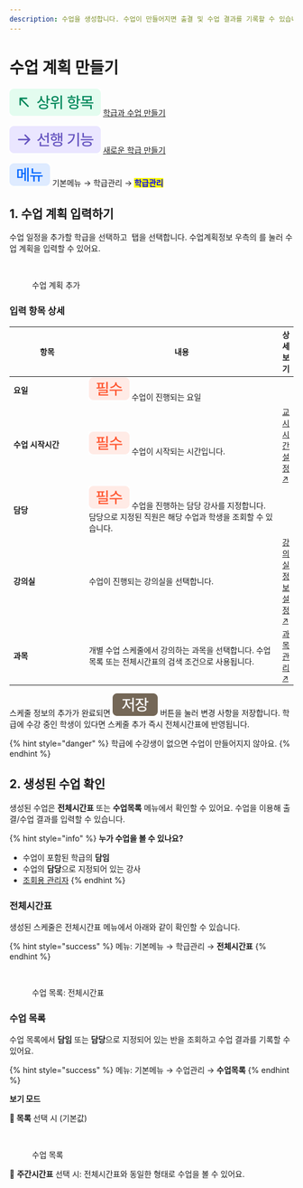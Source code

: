 ```yaml
---
description: 수업을 생성합니다. 수업이 만들어지면 출결 및 수업 결과를 기록할 수 있습니다.
---
```


# 수업 계획 만들기

![](../../.gitbook/assets/chip_above.svg) [학급과 수업 만들기](./)

![](../../.gitbook/assets/chip_previous.svg) [새로운 학급 만들기](add-class.md)

![](../../.gitbook/assets/chip_menu.svg) 기본메뉴 → 학급관리 → <mark style="color:blue;">**학급관리**</mark>

## 1. 수업 계획 입력하기

수업 일정을 추가할 학급을 선택하고 <img src="../../.gitbook/assets/tab_수업계획정보.svg" alt="" data-size="line"> 탭을 선택합니다. 수업계획정보 우측의 <img src="../../.gitbook/assets/btn_추가_teal.svg" alt="" data-size="original">를 눌러 수업 계획을 입력할 수 있어요.

<figure><img src="../../.gitbook/assets/수업계획정보입력.png" alt=""><figcaption><p>수업 계획 추가</p></figcaption></figure>

### 입력 항목 상세

<table><thead><tr><th width="150">항목</th><th width="417">내용</th><th>상세 보기</th></tr></thead><tbody><tr><td><strong>요일</strong></td><td><img src="../../.gitbook/assets/chip_required.svg" alt="" data-size="original"> 수업이 진행되는 요일</td><td></td></tr><tr><td><strong>수업</strong> <strong>시작시간</strong></td><td><img src="../../.gitbook/assets/chip_required.svg" alt="" data-size="original"> 수업이 시작되는 시간입니다. </td><td><a href="../class-setting/time.md">교시 시간 설정↗</a></td></tr><tr><td><strong>담당</strong></td><td><img src="../../.gitbook/assets/chip_required.svg" alt="" data-size="original"> 수업을 진행하는 담당 강사를 지정합니다. 담당으로 지정된 직원은 해당 수업과 학생을 조회할 수 있습니다.</td><td></td></tr><tr><td><strong>강의실</strong></td><td>수업이 진행되는 강의실을 선택합니다.</td><td><a href="../class-setting/classroom.md">강의실 정보 설정↗</a></td></tr><tr><td><strong>과목</strong></td><td>개별 수업 스케줄에서 강의하는 과목을 선택합니다. 수업목록 또는 전체시간표의 검색 조건으로 사용됩니다.</td><td><a href="../class-setting/subject.md">과목 관리↗</a></td></tr></tbody></table>

스케줄 정보의 추가가 완료되면 <img src="../../.gitbook/assets/Btn_Save.svg" alt="" data-size="line"> 버튼을 눌러 변경 사항을 저장합니다. 학급에 수강 중인 학생이 있다면 스케줄 추가 즉시 전체시간표에 반영됩니다.

{% hint style="danger" %}
학급에 수강생이 없으면 수업이 만들어지지 않아요.
{% endhint %}

## 2. 생성된 수업 확인

생성된 수업은 **전체시간표** 또는 **수업목록** 메뉴에서 확인할 수 있어요. 수업을 이용해 출결/수업 결과를 입력할 수 있습니다.

{% hint style="info" %}
**누가 수업을 볼 수 있나요?**

* 수업이 포함된 학급의 **담임**
* 수업의 **담당**으로 지정되어 있는 강사
* [조회용 관리자](../staff/add.md#undefined)
{% endhint %}

### 전체시간표

생성된 스케줄은 전체시간표 메뉴에서 아래와 같이 확인할 수 있습니다.

{% hint style="success" %}
메뉴: 기본메뉴 → 학급관리 → **전체시간표**
{% endhint %}

<figure><img src="../../.gitbook/assets/수업확인_전체시간표.png" alt=""><figcaption><p>수업 목록: 전체시간표</p></figcaption></figure>

### 수업 목록

수업 목록에서 **담임** 또는 **담당**으로 지정되어 있는 반을 조회하고 수업 결과를 기록할 수 있어요.

{% hint style="success" %}
메뉴: 기본메뉴 → 수업관리 → **수업목록**
{% endhint %}

**보기 모드**

**🔘 목록** 선택 시 (기본값)

<figure><img src="../../.gitbook/assets/수업확인_수업목록.png" alt=""><figcaption><p>수업 목록</p></figcaption></figure>

🔘 **주간시간표** 선택 시: 전체시간표와 동일한 형태로 수업을 볼 수 있어요.
